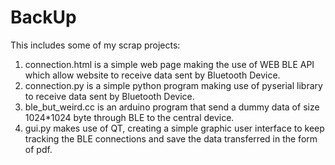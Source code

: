# BackUp
This includes some of my scrap projects:
1. connection.html is a simple web page making the use of WEB BLE API which allow website to receive data sent by Bluetooth Device.
2. connection.py is a simple python program making use of pyserial library to receive data sent by Bluetooth Device.
3. ble_but_weird.cc is an arduino program that send a dummy data of size 1024*1024 byte through BLE to the central device.
4. gui.py makes use of QT, creating a simple graphic user interface to keep tracking the BLE connections and save the data transferred in the form of pdf.
